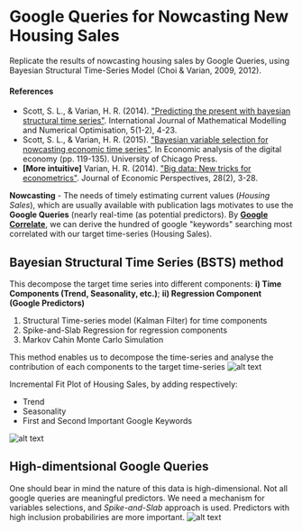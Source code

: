 # Google Queries for Nowcasting New Housing Sales
Replicate the results of nowcasting housing sales by Google Queries, using Bayesian Structural Time-Series Model (Choi &amp; Varian, 2009, 2012). 

#### References
* Scott, S. L., & Varian, H. R. (2014). ["Predicting the present with bayesian structural time series"](https://www.inderscienceonline.com/doi/abs/10.1504/IJMMNO.2014.059942). International Journal of Mathematical Modelling and Numerical Optimisation, 5(1-2), 4-23.
* Scott, S. L., & Varian, H. R. (2015). ["Bayesian variable selection for nowcasting economic time series"](http://www.nber.org/chapters/c12995). In Economic analysis of the digital economy (pp. 119-135). University of Chicago Press.
* **[More intuitive]** Varian, H. R. (2014). ["Big data: New tricks for econometrics"](https://www.aeaweb.org/articles?id=10.1257/jep.28.2.3). Journal of Economic Perspectives, 28(2), 3-28.

**Nowcasting** - The needs of timely estimating current values (*Housing Sales*), which are usually available with publication lags motivates to use the **Google Queries** (nearly real-time (as potential predictors). By [**Google Correlate**](https://www.google.com/trends/correlate), we can derive the hundred of google "keywords" searching most correlated with our target time-series (Housing Sales).


## Bayesian Structural Time Series (BSTS) method
This decompose the target time series into different components: **i) Time Components (Trend, Seasonality, etc.)**; **ii) Regression Component (Google Predictors)**

1. Structural Time-series model (Kalman Filter) for time components
2. Spike-and-Slab Regression for regression components
3. Markov Cahin Monte Carlo Simulation 

This method enables us to decompose the time-series and analyse the contribution of each components to the target time-series
![alt text](https://github.com/maianhdang/nowcasting_google_queries/blob/master/graphs/decompose.png)

Incremental Fit Plot of Housing Sales, by adding respectively:
* Trend
* Seasonality
* First and Second Important Google Keywords


![alt text](https://github.com/maianhdang/nowcasting_google_queries/blob/master/graphs/nowcast_google.gif)

## High-dimentsional Google Queries
One should bear in mind the nature of this data is high-dimensional. Not all google queries are meaningful predictors. We need a mechanism for variables selections, and *Spike-and-Slab* approach is used. Predictors with high inclusion probabiliries are more important. 
![alt text](https://github.com/maianhdang/nowcasting_google_queries/blob/master/graphs/inclusion_probabilities.png)
